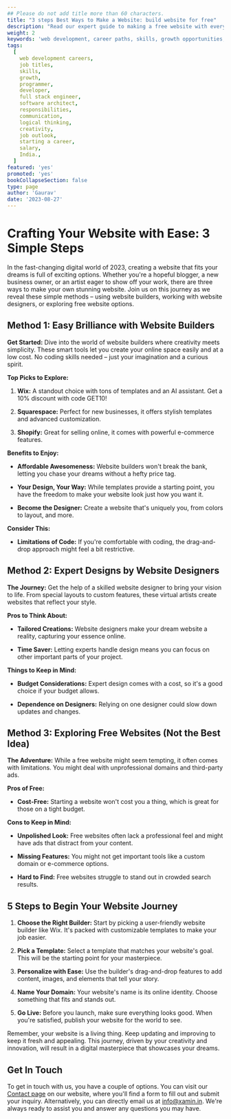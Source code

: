 ```yaml
---
## Please do not add title more than 60 characters.
title: "3 steps Best Ways to Make a Website: build website for free"
description: "Read our expert guide to making a free website with everything you need to know about the best platforms, fair prices, and key features and seo friendly"
weight: 2
keywords: 'web development, career paths, skills, growth opportunities, job titles, coding, programmer, developer, front end, back end, full stack, software architect, responsibilities, skills for web developers, growth in web development, job outlook, starting a career, FAQs, salary in India.'
tags:
  [
    web development careers,
    job titles,
    skills,
    growth,
    programmer,
    developer,
    full stack engineer,
    software architect,
    responsibilities,
    communication,
    logical thinking,
    creativity,
    job outlook,
    starting a career,
    salary,
    India.,
  ]
featured: 'yes'
promoted: 'yes'
bookCollapseSection: false
type: page
author: 'Gaurav'
date: '2023-08-27'
---
```


# **Crafting Your Website with Ease: 3 Simple Steps**

In the fast-changing digital world of 2023, creating a website that fits your dreams is full of exciting options. Whether you're a hopeful blogger, a new business owner, or an artist eager to show off your work, there are three ways to make your own stunning website. Join us on this journey as we reveal these simple methods – using website builders, working with website designers, or exploring free website options.

## **Method 1: Easy Brilliance with Website Builders**

**Get Started:** Dive into the world of website builders where creativity meets simplicity. These smart tools let you create your online space easily and at a low cost. No coding skills needed – just your imagination and a curious spirit.

**Top Picks to Explore:**

1. **Wix:** A standout choice with tons of templates and an AI assistant. Get a 10% discount with code GET10!

2. **Squarespace:** Perfect for new businesses, it offers stylish templates and advanced customization.

3. **Shopify:** Great for selling online, it comes with powerful e-commerce features.

**Benefits to Enjoy:**
- **Affordable Awesomeness:** Website builders won't break the bank, letting you chase your dreams without a hefty price tag.
   
- **Your Design, Your Way:** While templates provide a starting point, you have the freedom to make your website look just how you want it.
   
- **Become the Designer:** Create a website that's uniquely you, from colors to layout, and more.

**Consider This:**
- **Limitations of Code:** If you're comfortable with coding, the drag-and-drop approach might feel a bit restrictive.

## **Method 2: Expert Designs by Website Designers**

**The Journey:** Get the help of a skilled website designer to bring your vision to life. From special layouts to custom features, these virtual artists create websites that reflect your style.

**Pros to Think About:**
- **Tailored Creations:** Website designers make your dream website a reality, capturing your essence online.
   
- **Time Saver:** Letting experts handle design means you can focus on other important parts of your project.
   
**Things to Keep in Mind:**
- **Budget Considerations:** Expert design comes with a cost, so it's a good choice if your budget allows.
   
- **Dependence on Designers:** Relying on one designer could slow down updates and changes.

## **Method 3: Exploring Free Websites (Not the Best Idea)**

**The Adventure:** While a free website might seem tempting, it often comes with limitations. You might deal with unprofessional domains and third-party ads.

**Pros of Free:**
- **Cost-Free:** Starting a website won't cost you a thing, which is great for those on a tight budget.
   
**Cons to Keep in Mind:**
- **Unpolished Look:** Free websites often lack a professional feel and might have ads that distract from your content.
   
- **Missing Features:** You might not get important tools like a custom domain or e-commerce options.
   
- **Hard to Find:** Free websites struggle to stand out in crowded search results.

## **5 Steps to Begin Your Website Journey**

1. **Choose the Right Builder:**
   Start by picking a user-friendly website builder like Wix. It's packed with customizable templates to make your job easier.

2. **Pick a Template:**
   Select a template that matches your website's goal. This will be the starting point for your masterpiece.

3. **Personalize with Ease:**
   Use the builder's drag-and-drop features to add content, images, and elements that tell your story.

4. **Name Your Domain:**
   Your website's name is its online identity. Choose something that fits and stands out.

5. **Go Live:**
   Before you launch, make sure everything looks good. When you're satisfied, publish your website for the world to see.

Remember, your website is a living thing. Keep updating and improving to keep it fresh and appealing. This journey, driven by your creativity and innovation, will result in a digital masterpiece that showcases your dreams.



## Get In Touch

To get in touch with us, you have a couple of options. You can visit our [Contact page](</contact>) on our website, where you'll find a form to fill out and submit your inquiry. Alternatively, you can directly email us at [info@xamin.in](<mailto:info@xamin.in>). We're always ready to assist you and answer any questions you may have.